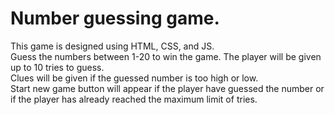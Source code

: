 # Number guessing game.
This game is designed using HTML, CSS, and JS. <br>
Guess the numbers between 1-20 to win the game. The player will be given up to 10 tries to guess. <br>
Clues will be given if the guessed number is too high or low.<br>
Start new game button will appear if the player have guessed the number or if the player has already reached the maximum limit of tries.
